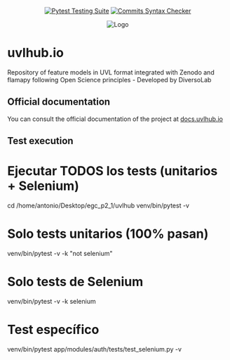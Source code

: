 <div align="center">

  <a href="">[![Pytest Testing Suite](https://github.com/diverso-lab/uvlhub/actions/workflows/tests.yml/badge.svg?branch=main)](https://github.com/diverso-lab/uvlhub/actions/workflows/tests.yml)</a>
  <a href="">[![Commits Syntax Checker](https://github.com/diverso-lab/uvlhub/actions/workflows/commits.yml/badge.svg?branch=main)](https://github.com/diverso-lab/uvlhub/actions/workflows/commits.yml)</a>
  
</div>

<div style="text-align: center;">
  <img src="https://www.uvlhub.io/static/img/logos/logo-light.svg" alt="Logo">
</div>

# uvlhub.io

Repository of feature models in UVL format integrated with Zenodo and flamapy following Open Science principles - Developed by DiversoLab

## Official documentation

You can consult the official documentation of the project at [docs.uvlhub.io](https://docs.uvlhub.io/)

## Test execution
# Ejecutar TODOS los tests (unitarios + Selenium)
cd /home/antonio/Desktop/egc_p2_1/uvlhub
venv/bin/pytest -v

# Solo tests unitarios (100% pasan)
venv/bin/pytest -v -k "not selenium"

# Solo tests de Selenium
venv/bin/pytest -v -k selenium

# Test específico
venv/bin/pytest app/modules/auth/tests/test_selenium.py -v
